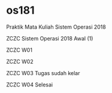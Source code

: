 # os181
Praktik Mata Kuliah Sistem Operasi 2018

ZCZC Sistem Operasi 2018 Awal (1)

ZCZC W01

ZCZC W02

ZCZC W03 Tugas sudah kelar

ZCZC W04 Selesai

